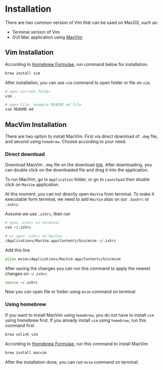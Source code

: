 # Installation

There are two common version of Vim that can be used on MacOS, such as:
-  Terminal version of Vim 
-  GUI Mac application using [MacVim](https://github.com/macvim-dev/macvim)

## Vim Installation
According to [Homebrew Formulae](https://formulae.brew.sh/formula/vim), run command below for installation.
```bash
brew install vim
```

After installation, you can use `vim` command to open folder or file on `vim`.
```bash
# open current folder
vim .

# open file, example README.md file
vim README.md
```


## MacVim Installation
There are two option to install MacVim. First via direct download of `.dmg` file, and second using `homebrew`. Choose according to your need.

### Direct download
Download MacVim `.dmg` file on the download [link](https://macvim-dev.github.io/macvim/). After downloading, you can double click on the downloaded file and drag it into the application.

To run MacVim, go to `Application` folder, or go to `Launchpad` then double click on `MacVim` application.

At this moment, you can not directly open `MacVim` from terminal. To make it executable form terminal, we need to add `MacVim` alias on our `.bashrc` or `.zshrc`.

Assume we use `.zshrc`, then run
```bash
# open .zshrc on terminal
vim ~/.zshrc

# or open .zshrc on MacVim
/Applications/MacVim.app/Contents/bin/mvim ~/.zshrc
```

Add this line
```bash
alias mvim=/Applications/MacVim.app/Contents/bin/mvim
```

After saving the changes you can run this command to apply the newest changes on `~/.zshrc`
```.bash
source ~/.zshrc
```

Now you can open file or folder using `mvim` command on terminal.


### Using homebrew
If you want to install MacVim using `homebrew`, you do not have to install `vim` using homebrew first. If you already install `vim` using `homebrew`, run this command first
```bash
brew unlink vim
``` 

According to [Homebrew Formulae](https://formulae.brew.sh/formula/macvim), run this command to install MacVim

```bash
brew install macvim
```

After the installation done, you can run `mvim` command on terminal.

